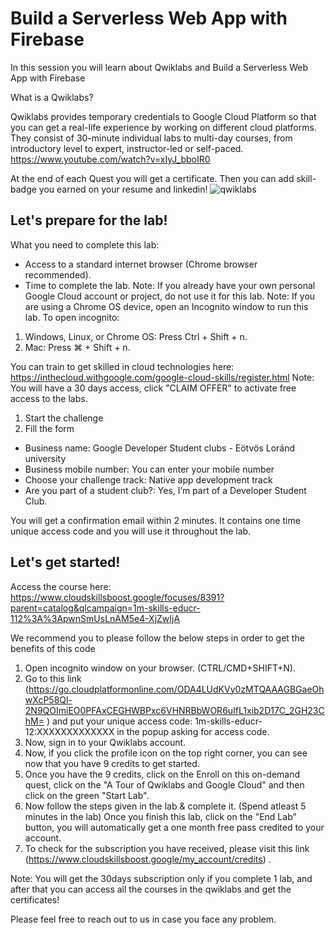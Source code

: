 # Build a Serverless Web App with Firebase
In this session you will learn about Qwiklabs and Build a Serverless Web App with Firebase

What is a Qwiklabs?

Qwiklabs provides temporary credentials to Google Cloud Platform so that you can get a real-life experience by working on different cloud platforms. They consist of 30-minute individual labs to multi-day courses, from introductory level to expert, instructor-led or self-paced.
https://www.youtube.com/watch?v=xIyJ_bboIR0

At the end of each Quest you will get a certificate. Then you can add skill-badge you earned on your resume and linkedin!
![qwiklabs](https://user-images.githubusercontent.com/94010710/143928883-240ab6ba-6d7b-483c-8f40-ca8df1d49013.png)


## Let's prepare for the lab!

What you need to complete this lab:
- Access to a standard internet browser (Chrome browser recommended).
- Time to complete the lab.
Note: If you already have your own personal Google Cloud account or project, do not use it for this lab.
Note: If you are using a Chrome OS device, open an Incognito window to run this lab.
To open incognito: 
1. Windows, Linux, or Chrome OS: Press Ctrl + Shift + n.
2. Mac: Press ⌘ + Shift + n.


You can train to get skilled in cloud technologies here: https://inthecloud.withgoogle.com/google-cloud-skills/register.html
Note: You will have a 30 days access, click "CLAIM OFFER" to activate free access to the labs.

1. Start the challenge
2. Fill the form
 - Business name: Google Developer Student clubs - Eötvös Loránd university
 - Business mobile number: You can enter your mobile number
 - Choose your challenge track: Native app development track
 - Are you part of a student club?: Yes, I’m part of a Developer Student Club.



You will get a confirmation email within 2 minutes. It contains one time unique access code and you will use it throughout the lab.


## Let's get started!
Access the course here:
https://www.cloudskillsboost.google/focuses/8391?parent=catalog&qlcampaign=1m-skills-educr-112%3A%3ApwnSmUsLnAM5e4-XjZwIjA

We recommend you to please follow the below steps in order to get the benefits of this code

1. Open incognito window on your browser. (CTRL/CMD+SHIFT+N).
2. Go to this link (https://go.cloudplatformonline.com/ODA4LUdKVy0zMTQAAAGBGaeOhwXcP58Ql-2N9QOImiEO0PFAxCEGHWBPxc6VHNRBbWOR6uIfL1xib2D17C_2GH23ChM=
) and put your unique access code: 1m-skills-educr-12:XXXXXXXXXXXXX in the popup asking for access code.
3. Now, sign in to your Qwiklabs account.
4. Now, if you click the profile icon on the top right corner, you can see now that you have 9 credits to get started.
5. Once you have the 9 credits, click on the Enroll on this on-demand quest, click on the "A Tour of Qwiklabs and Google Cloud" and then click on the green "Start Lab".
6. Now follow the steps given in the lab & complete it. (Spend atleast 5 minutes in the lab) Once you finish this lab, click on the "End Lab" button, you will automatically get a one month free pass credited to your account.
7. To check for the subscription you have received, please visit this link (https://www.cloudskillsboost.google/my_account/credits) . 


Note: You will get the 30days subscription only if you complete 1 lab, and after that you can access all the courses in the qwiklabs and get the certificates!

Please feel free to reach out to us in case you face any problem.

